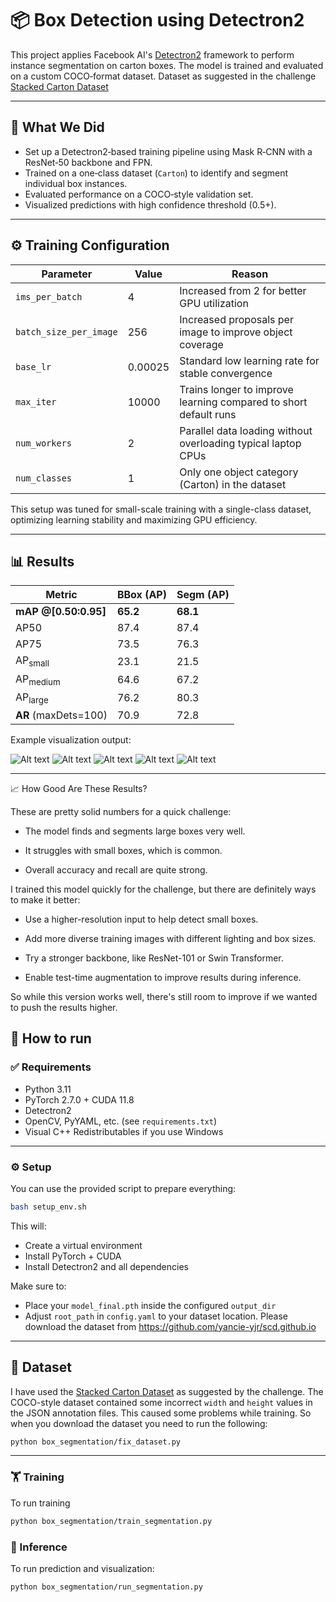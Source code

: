 # 📦 Box Detection using Detectron2

This project applies Facebook AI's [Detectron2](https://github.com/facebookresearch/detectron2) framework to perform instance segmentation on carton boxes. The model is trained and evaluated on a custom COCO‑format dataset. Dataset as suggested in the challenge [Stacked Carton Dataset](https://github.com/yancie-yjr/scd.github.io)

---

## 🧠 What We Did

* Set up a Detectron2‑based training pipeline using Mask R‑CNN with a ResNet‑50 backbone and FPN.
* Trained on a one‑class dataset (`Carton`) to identify and segment individual box instances.
* Evaluated performance on a COCO‑style validation set.
* Visualized predictions with high confidence threshold (0.5+).

---

## ⚙️ Training Configuration

| Parameter              | Value     | Reason                                                                 |
|------------------------|-----------|------------------------------------------------------------------------|
| `ims_per_batch`        | 4         | Increased from 2 for better GPU utilization                           |
| `batch_size_per_image` | 256       | Increased proposals per image to improve object coverage              |
| `base_lr`              | 0.00025   | Standard low learning rate for stable convergence                     |
| `max_iter`             | 10000     | Trains longer to improve learning compared to short default runs      |
| `num_workers`          | 2         | Parallel data loading without overloading typical laptop CPUs         |
| `num_classes`          | 1         | Only one object category (Carton) in the dataset                      |

This setup was tuned for small-scale training with a single-class dataset, optimizing learning stability and maximizing GPU efficiency.

---

## 📊 Results

| Metric                | BBox (AP) | Segm (AP) |
| --------------------- | --------- | --------- |
| **mAP @\[0.50:0.95]** | **65.2**  | **68.1**  |
| AP50                  | 87.4      | 87.4      |
| AP75                  | 73.5      | 76.3      |
| AP<sub>small</sub>    | 23.1      | 21.5      |
| AP<sub>medium</sub>   | 64.6      | 67.2      |
| AP<sub>large</sub>    | 76.2      | 80.3      |
| **AR** (maxDets=100)  | 70.9      | 72.8      |


Example visualization output:

![Alt text](results/pred_net_323.jpg)
![Alt text](results/pred_net_7836.jpg)
![Alt text](results/pred_net_11813.jpg)
![Alt text](results/pred_net_14943.jpg)
![Alt text](results/pred_net_15457.jpg)

---

📈 How Good Are These Results?

These are pretty solid numbers for a quick challenge:

- The model finds and segments large boxes very well.

- It struggles with small boxes, which is common.

- Overall accuracy and recall are quite strong.

I trained this model quickly for the challenge, but there are definitely ways to make it better:

- Use a higher-resolution input to help detect small boxes.

- Add more diverse training images with different lighting and box sizes.

- Try a stronger backbone, like ResNet-101 or Swin Transformer.

- Enable test-time augmentation to improve results during inference.

So while this version works well, there's still room to improve if we wanted to push the results higher.


## 🚁 How to run

### ✅ Requirements

* Python 3.11
* PyTorch 2.7.0 + CUDA 11.8
* Detectron2
* OpenCV, PyYAML, etc. (see `requirements.txt`)
* Visual C++ Redistributables if you use Windows
---

### ⚙️ Setup

You can use the provided script to prepare everything:

```bash
bash setup_env.sh
```

This will:

* Create a virtual environment
* Install PyTorch + CUDA
* Install Detectron2 and all dependencies

Make sure to:

* Place your `model_final.pth` inside the configured `output_dir`
* Adjust `root_path` in `config.yaml` to your dataset location. Please download the dataset from https://github.com/yancie-yjr/scd.github.io

---
## 🧼 Dataset

I have used the [Stacked Carton Dataset](https://github.com/yancie-yjr/scd.github.io)
as suggested by the challenge. The COCO-style dataset contained some incorrect `width` and `height` values in the JSON annotation files. 
This caused some problems while training. So when you download the dataset you need to run the following:

```bash
python box_segmentation/fix_dataset.py
```

---

### 🏋️ Training

To run training

```bash
python box_segmentation/train_segmentation.py
```

### 🚀 Inference

To run prediction and visualization:

```bash
python box_segmentation/run_segmentation.py
```


